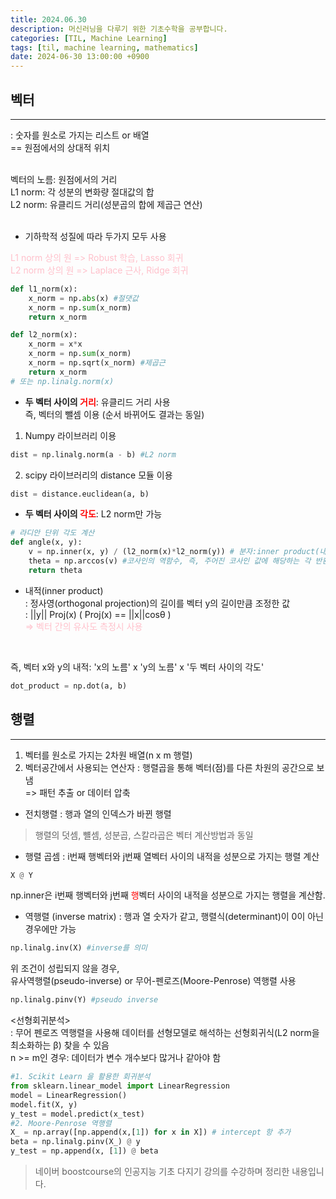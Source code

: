 ```yaml
---
title: 2024.06.30
description: 머신러닝을 다루기 위한 기초수학을 공부합니다.
categories: [TIL, Machine Learning]
tags: [til, machine learning, mathematics]
date: 2024-06-30 13:00:00 +0900
---
```


<h2> 벡터 </h2>
<hr>
: 숫자를 원소로 가지는 리스트 or 배열 <br/>
== 원점에서의 상대적 위치 <br/><br/>

벡터의 노름: 원점에서의 거리 <br/>
L1 norm: 각 성분의 변화량 절대값의 합 <br/>
L2 norm: 유클리드 거리(성분곱의 합에 제곱근 연산) <br/><br/>

* 기하학적 성질에 따라 두가지 모두 사용 <br/>
<span style="color:pink;"> 
L1 norm 상의 원 => Robust 학습, Lasso 회귀 <br/>
L2 norm 상의 원 => Laplace 근사, Ridge 회귀
</span>

```python
def l1_norm(x):
    x_norm = np.abs(x) #절댓값
    x_norm = np.sum(x_norm)
    return x_norm

def l2_norm(x):
    x_norm = x*x
    x_norm = np.sum(x_norm)
    x_norm = np.sqrt(x_norm) #제곱근
    return x_norm
# 또는 np.linalg.norm(x)
``` 

* <b> 두 벡터 사이의 <span style="color: red;"> 거리</span></b>: 유클리드 거리 사용 <br/>
즉, 벡터의 뺄셈 이용 (순서 바뀌어도 결과는 동일) <br/>
1. Numpy 라이브러리 이용
```python
dist = np.linalg.norm(a - b) #L2 norm
```
2. scipy 라이브러리의 distance 모듈 이용
```python
dist = distance.euclidean(a, b)
```

* <b> 두 벡터 사이의<span style="color: red;"> 각도</span></b>: L2 norm만 가능
```python
# 라디안 단위 각도 계산
def angle(x, y):
    v = np.inner(x, y) / (l2_norm(x)*l2_norm(y)) # 분자:inner product(내적)
    theta = np.arccos(v) #코사인의 역함수, 즉, 주어진 코사인 값에 해당하는 각 반환
    return theta
```

* 내적(inner product) <br/>
: 정사영(orthogonal projection)의 길이를 벡터 y의 길이만큼 조정한 값 <br/>
: ||y|| Proj(x) ( Proj(x) == ||x||cosθ ) <br/>
<span style="color:pink;"> => 벡터 간의 유사도 측정시 사용</span> <br/>
<br/>

즉, 벡터 x와 y의 내적: 'x의 노름' x 'y의 노름' x '두 벡터 사이의 각도'
```python
dot_product = np.dot(a, b)
```


<h2> 행렬 </h2>
<hr>

1. 벡터를 원소로 가지는 2차원 배열(n x m 행렬)
2. 벡터공간에서 사용되는 연산자
: 행렬곱을 통해 벡터(점)를 다른 차원의 공간으로 보냄 <br/>
=> 패턴 추출 or 데이터 압축 <br/>

* 전치행렬
: 행과 열의 인덱스가 바뀐 행렬 <br/>

> 행렬의 덧셈, 뺼셈, 성분곱, 스칼라곱은 벡터 계산방법과 동일

* 행렬 곱셈
: i번째 행벡터와 j번째 열벡터 사이의 내적을 성분으로 가지는 행렬 계산

```python
X @ Y
```

np.inner은 i번째 행벡터와 j번째 <span style="color:red;">행</span>벡터 사이의 내적을 성분으로 가지는 행렬을 계산함. <br/>

* 역행렬 (inverse matrix)
: 행과 열 숫자가 같고,  행렬식(determinant)이 0이 아닌 경우에만 가능 <br/>
```python
np.linalg.inv(X) #inverse를 의미
```

위 조건이 성립되지 않을 경우, <br/>
유사역행렬(pseudo-inverse) or 무어-펜로즈(Moore-Penrose) 역행렬 사용

```python
np.linalg.pinv(Y) #pseudo inverse
```

<선형회귀분석> <br/>
: 무어 펜로즈 역행렬을 사용해 데이터를 선형모델로 해석하는 선형회귀식(L2 norm을 최소화하는 β) 찾을 수 있음 <br/>
n >= m인 경우: 데이터가 변수 개수보다 많거나 같아야 함<br/>

```python
#1. Scikit Learn 을 활용한 회귀분석
from sklearn.linear_model import LinearRegression
model = LinearRegression()
model.fit(X, y)
y_test = model.predict(x_test)
#2. Moore-Penrose 역행렬
X_ = np.array([np.append(x,[1]) for x in X]) # intercept 항 추가
beta = np.linalg.pinv(X_) @ y
y_test = np.append(x, [1]) @ beta
```

> 네이버 boostcourse의 인공지능 기초 다지기 강의를 수강하며 정리한 내용입니다.